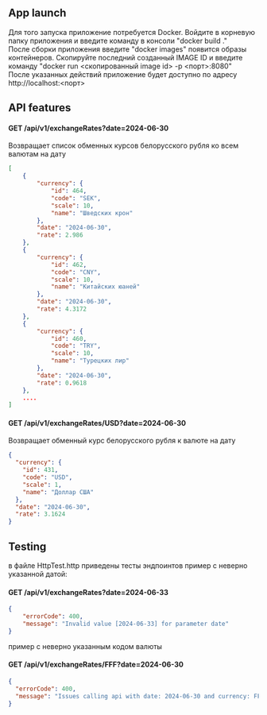 ## App launch
Для того запуска приложение потребуется Docker. Войдите в корневую папку приложения и введите команду в консоли "docker build ."<br>
После сборки приложения введите "docker images" появится образы контейнеров. Скопируйте последний созданный IMAGE ID и введите команду "docker run <скопированный image id> -p <порт>:8080"<br>
После указанных действий приложение будет доступно по адресу http://localhost:<порт>

## API features
#### GET /api/v1/exchangeRates?date=2024-06-30
Возвращает список обменных курсов белорусского рубля ко всем валютам на дату
```json
[
    {
        "currency": {
            "id": 464,
            "code": "SEK",
            "scale": 10,
            "name": "Шведских крон"
        },
        "date": "2024-06-30",
        "rate": 2.986
    },
    {
        "currency": {
            "id": 462,
            "code": "CNY",
            "scale": 10,
            "name": "Китайских юаней"
        },
        "date": "2024-06-30",
        "rate": 4.3172
    },
    {
        "currency": {
            "id": 460,
            "code": "TRY",
            "scale": 10,
            "name": "Турецких лир"
        },
        "date": "2024-06-30",
        "rate": 0.9618
    },
    ....
]
```

#### GET /api/v1/exchangeRates/USD?date=2024-06-30
Возвращает обменный курс белорусского рубля к валюте на дату
```json
{
  "currency": {
    "id": 431,
    "code": "USD",
    "scale": 1,
    "name": "Доллар США"
  },
  "date": "2024-06-30",
  "rate": 3.1624
}
```

## Testing
в файле HttpTest.http приведены тесты эндпоинтов 
пример с неверно указанной датой:
#### GET /api/v1/exchangeRates?date=2024-06-33
```json
{
    "errorCode": 400,
    "message": "Invalid value [2024-06-33] for parameter date"
}
```

пример с неверно указанным кодом валюты
#### GET /api/v1/exchangeRates/FFF?date=2024-06-30
```json
{
  "errorCode": 400,
  "message": "Issues calling api with date: 2024-06-30 and currency: FFF"
}
```